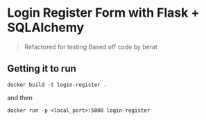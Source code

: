 # Login Register Form with Flask + SQLAlchemy
> Refactored for testing
> Based off code by berat

## Getting it to run
```shell script
docker build -t login-register .
```
and then
```
docker run -p <local_port>:5000 login-register
```